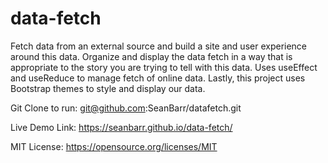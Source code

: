 # data-fetch
Fetch data from an external source and build a site and user experience around this data.
Organize and display the data fetch in a way that is appropriate to the story you are trying to tell with this data.
Uses useEffect and useReduce to manage fetch of online data.
Lastly, this project uses Bootstrap themes to style and display our data.

Git Clone to run: 
git@github.com:SeanBarr/datafetch.git

Live Demo Link: 
https://seanbarr.github.io/data-fetch/

MIT License: 
https://opensource.org/licenses/MIT